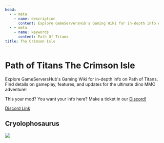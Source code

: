 ```yaml
---
head:
  - - meta
    - name: description
      content: Explore GameServersHub's Gaming Wiki for in-depth info on Path of Titans. Find details on gameplay, features, and updates for the ultimate dino MMO adventure!
  - - meta
    - name: keywords
      content: Path Of Titans
title: The Crimson Isle
---
```


# Path of Titans The Crimson Isle

Explore GameServersHub's Gaming Wiki for in-depth info on Path of Titans. Find details on gameplay, features, and updates for the ultimate dino MMO adventure!

This your mod? You want your info here? Make a ticket in our [Discord!](https://discord.gg/gsh)

[Discord Link](https://discord.gg/tcititans)

## Cryolophosaurus

<a href='./Path-of-Titans-CrimsonCryo' target='_blank'> <img src='https://web-cdn.alderongames.com/files/1112/conversions/TCI_Cryo_Larger_Logo-icon.jpg' /> </a>
